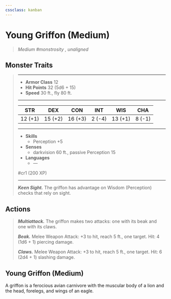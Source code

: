 ```yaml
---
cssclass: kanban
---
```


# Young Griffon (Medium)
>*Medium #monstrosity , unaligned*
## Monster Traits
>___
>- **Armor Class** 12
>- **Hit Points** 32 (5d6 + 15)
>- **Speed** 30 ft., fly 80 ft.
>___
>|STR|DEX|CON|INT|WIS|CHA|
>|:---:|:---:|:---:|:---:|:---:|:---:|
>|12 (+1)|15 (+2)|16 (+3)|2 (-4)|13 (+1)|8 (-1)|
>___
>- **Skills**
>	 - Perception +5
>- **Senses**
>	 - darkvision 60 ft., passive Perception 15
>- **Languages**
>	 - —
>
> #cr1 (200 XP)
>___
>***Keen Sight.*** The griffon has advantage on Wisdom (Perception) checks that rely on sight.  
>
## Actions
>***Multiattack.*** The griffon makes two attacks: one with its beak and one with its claws.  
>
>***Beak.*** Melee Weapon Attack: +3 to hit, reach 5 ft., one target. Hit: 4 (1d6 + 1) piercing damage.  
>
>***Claws.*** Melee Weapon Attack: +3 to hit, reach 5 ft., one target. Hit: 6 (2d4 + 1) slashing damage.
## Young Griffon (Medium)
A griffon is a ferocious avian carnivore with the muscular body of a lion and the head, forelegs, and wings of an eagle.